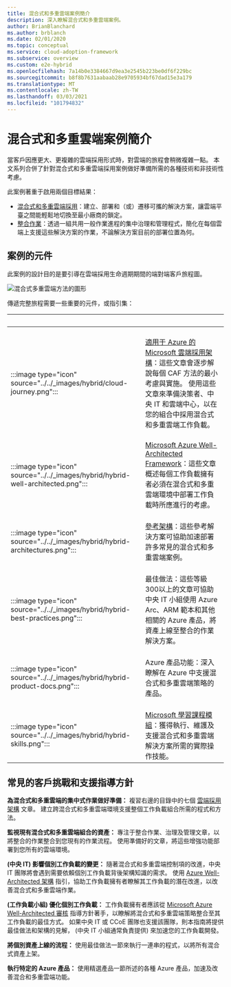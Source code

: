 ```yaml
---
title: 混合式和多重雲端案例簡介
description: 深入瞭解混合式和多重雲端案例。
author: BrianBlanchard
ms.author: brblanch
ms.date: 02/01/2020
ms.topic: conceptual
ms.service: cloud-adoption-framework
ms.subservice: overview
ms.custom: e2e-hybrid
ms.openlocfilehash: 7a14b0e3384667d9ea3e2545b223be0df6f229bc
ms.sourcegitcommit: b8f8b7631aabaab28e9705934bf67dad15e3a179
ms.translationtype: MT
ms.contentlocale: zh-TW
ms.lasthandoff: 03/03/2021
ms.locfileid: "101794832"
---
```

# <a name="introduction-to-the-hybrid-and-multicloud-scenario"></a>混合式和多重雲端案例簡介

當客戶因應更大、更複雜的雲端採用形式時，對雲端的旅程會稍微複雜一點。 本文系列合併了針對混合式和多重雲端採用案例做好準備所需的各種技術和非技術性考慮。

此案例著重于啟用兩個目標結果：

- [混合式和多重雲端採用](./index.md)：建立、部署和（或）遷移可攜的解決方案，讓雲端平臺之間能輕鬆地切換至最小廠商的鎖定。
- [整合作業](./unified-operations.md)：透過一組共用一般作業進程的集中治理和管理程式，簡化在每個雲端上支援這些解決方案的作業，不論解決方案目前的部署位置為何。

## <a name="components-of-the-scenario"></a>案例的元件

此案例的設計目的是要引導在雲端採用生命週期期間的端對端客戶旅程圖。

![混合式多重雲端方法的圖形](../../_images/hybrid/hybrid-multicloud-approach.png)

傳遞完整旅程需要一些重要的元件，或指引集：

| <span title="圖示">&nbsp;</span> | <span title="描述">&nbsp;</span> |
|--|--|
| <br> :::image type="icon" source="../../_images/hybrid/cloud-journey.png"::: | <br> [適用于 Azure 的 Microsoft 雲端採用架構](../../get-started/index.md)：這些文章會逐步解說每個 CAF 方法的最小考慮與實施。 使用這些文章來準備決策者、中央 IT 和雲端中心，以在您的組合中採用混合式和多重雲端工作負載。 |
| <br> :::image type="icon" source="../../_images/hybrid/hybrid-well-architected.png"::: | <br> [Microsoft Azure Well-Architected Framework](/azure/architecture/framework/)：這些文章概述每個工作負載擁有者必須在混合式和多重雲端環境中部署工作負載時所應進行的考慮。 |
| <br> :::image type="icon" source="../../_images/hybrid/hybrid-architectures.png"::: | <br> [參考架構](/azure/architecture/browse/)：這些參考解決方案可協助加速部署許多常見的混合式和多重雲端案例。 |
| <br> :::image type="icon" source="../../_images/hybrid/hybrid-best-practices.png"::: | <br> 最佳做法：這些等級300以上的文章可協助中央 IT 小組使用 Azure Arc、ARM 範本和其他相關的 Azure 產品，將資產上線至整合的作業解決方案。 |
| <br> :::image type="icon" source="../../_images/hybrid/hybrid-product-docs.png"::: | <br> Azure 產品功能：深入瞭解在 Azure 中支援混合式和多重雲端策略的產品。 |
| <br> :::image type="icon" source="../../_images/hybrid/hybrid-skills.png"::: | <br> [Microsoft 學習課程模組](/learn/azure/)：獲得執行、維護及支援混合式和多重雲端解決方案所需的實際操作技能。 |

## <a name="common-customer-challenges-and-supporting-guidance"></a>常見的客戶挑戰和支援指導方針

**為混合式和多重雲端的集中式作業做好準備：** 複習右邊的目錄中的七個 [雲端採用架構](../../get-started/index.md) 文章。 建立跨混合式和多重雲端環境支援整個工作負載組合所需的程式和方法。

**監視現有混合式和多重雲端組合的資產：** 專注于整合作業、治理及管理文章，以將整合的作業整合到您現有的作業流程。 使用準備好的文章，將這些增強功能部署到您所有的雲端環境。

**(中央 IT) 影響個別工作負載的變更：** 隨著混合式和多重雲端控制項的改進，中央 IT 團隊將會遇到需要依賴個別工作負載背後架構知識的需求。 使用 [Azure Well-Architected 架構](/azure/architecture/framework/) 指引，協助工作負載擁有者瞭解其工作負載的潛在改進，以改善混合式和多重雲端作業。

**(工作負載小組) 優化個別工作負載：** 工作負載擁有者應該從 [Microsoft Azure Well-Architected 審核](/assessments/?id=azure-architecture-review&mode=pre-assessment) 指導方針著手，以瞭解將混合式和多重雲端策略整合至其工作負載的最佳方式。 如果中央 IT 或 CCoE 團隊也支援該團隊，則本指南將提供最佳做法和架構的見解， (中央 IT 小組通常負責提供) 來加速您的工作負載開發。

**將個別資產上線的流程：** 使用最佳做法一節來執行一連串的程式，以將所有混合式資產上架。

**執行特定的 Azure 產品：** 使用精選產品一節所述的各種 Azure 產品，加速及改善混合和多重雲端功能。
